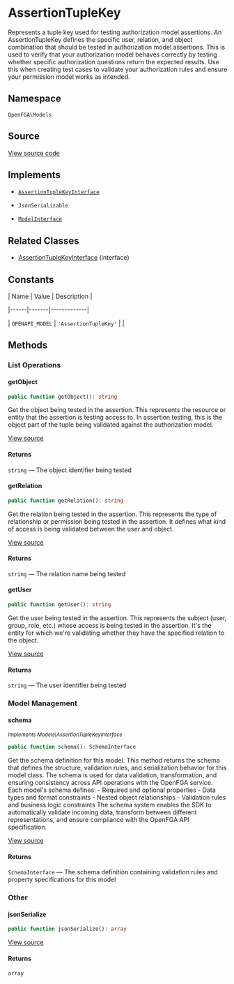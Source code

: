 # AssertionTupleKey

Represents a tuple key used for testing authorization model assertions. An AssertionTupleKey defines the specific user, relation, and object combination that should be tested in authorization model assertions. This is used to verify that your authorization model behaves correctly by testing whether specific authorization questions return the expected results. Use this when creating test cases to validate your authorization rules and ensure your permission model works as intended.

## Namespace

`OpenFGA\Models`

## Source

[View source code](https://github.com/evansims/openfga-php/blob/main/src/Models/AssertionTupleKey.php)

## Implements

* [`AssertionTupleKeyInterface`](AssertionTupleKeyInterface.md)

* `JsonSerializable`

* [`ModelInterface`](ModelInterface.md)

## Related Classes

* [AssertionTupleKeyInterface](Models/AssertionTupleKeyInterface.md) (interface)

## Constants

| Name | Value | Description |

|------|-------|-------------|

| `OPENAPI_MODEL` | `'AssertionTupleKey'` |  |

## Methods

### List Operations

#### getObject

```php
public function getObject(): string

```

Get the object being tested in the assertion. This represents the resource or entity that the assertion is testing access to. In assertion testing, this is the object part of the tuple being validated against the authorization model.

[View source](https://github.com/evansims/openfga-php/blob/main/src/Models/AssertionTupleKey.php#L59)

#### Returns

`string` — The object identifier being tested

#### getRelation

```php
public function getRelation(): string

```

Get the relation being tested in the assertion. This represents the type of relationship or permission being tested in the assertion. It defines what kind of access is being validated between the user and object.

[View source](https://github.com/evansims/openfga-php/blob/main/src/Models/AssertionTupleKey.php#L68)

#### Returns

`string` — The relation name being tested

#### getUser

```php
public function getUser(): string

```

Get the user being tested in the assertion. This represents the subject (user, group, role, etc.) whose access is being tested in the assertion. It&#039;s the entity for which we&#039;re validating whether they have the specified relation to the object.

[View source](https://github.com/evansims/openfga-php/blob/main/src/Models/AssertionTupleKey.php#L77)

#### Returns

`string` — The user identifier being tested

### Model Management

#### schema

*<small>Implements Models\AssertionTupleKeyInterface</small>*

```php
public function schema(): SchemaInterface

```

Get the schema definition for this model. This method returns the schema that defines the structure, validation rules, and serialization behavior for this model class. The schema is used for data validation, transformation, and ensuring consistency across API operations with the OpenFGA service. Each model&#039;s schema defines: - Required and optional properties - Data types and format constraints - Nested object relationships - Validation rules and business logic constraints The schema system enables the SDK to automatically validate incoming data, transform between different representations, and ensure compliance with the OpenFGA API specification.

[View source](https://github.com/evansims/openfga-php/blob/main/src/Models/ModelInterface.php#L52)

#### Returns

`SchemaInterface` — The schema definition containing validation rules and property specifications for this model

### Other

#### jsonSerialize

```php
public function jsonSerialize(): array

```

[View source](https://github.com/evansims/openfga-php/blob/main/src/Models/AssertionTupleKey.php#L86)

#### Returns

`array`

